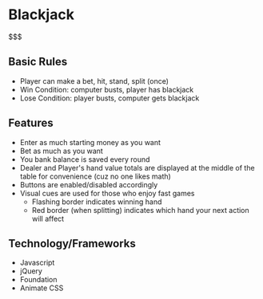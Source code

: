 # Blackjack
$$$

## Basic Rules
* Player can make a bet, hit, stand, split (once)
* Win Condition: computer busts, player has blackjack
* Lose Condition: player busts, computer gets blackjack

## Features
* Enter as much starting money as you want
* Bet as much as you want
* You bank balance is saved every round
* Dealer and Player's hand value totals are displayed at the middle of the table for convenience (cuz no one likes math)
* Buttons are enabled/disabled accordingly
* Visual cues are used for those who enjoy fast games
	* Flashing border indicates winning hand
	* Red border (when splitting) indicates which hand your next action will affect

## Technology/Frameworks
* Javascript
* jQuery
* Foundation
* Animate CSS
